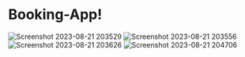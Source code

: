 # Booking-App!

![Screenshot 2023-08-21 203529](https://github.com/SiddiqulHaque/Booking-App/assets/100213342/97898520-4f43-4354-854f-f27ec368185e)
![Screenshot 2023-08-21 203556](https://github.com/SiddiqulHaque/Booking-App/assets/100213342/ebd5efc9-3dfe-406a-8eb9-cdbef6e20b1c)
![Screenshot 2023-08-21 203626](https://github.com/SiddiqulHaque/Booking-App/assets/100213342/dcd7a113-a8ca-40de-8a37-072f2c821eba)
![Screenshot 2023-08-21 204706](https://github.com/SiddiqulHaque/Booking-App/assets/100213342/19b132ca-95b9-4ab7-aace-32f7db3e719d)
